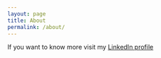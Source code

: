 ```yaml
---
layout: page
title: About
permalink: /about/
---
```


If you want to know more visit my [LinkedIn profile](https://www.linkedin.com/in/luis-telles/)
